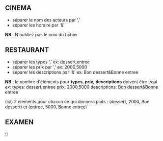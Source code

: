 ## CINEMA
+ séparer le nom des acteurs par ','
+ séparer les horaire par '&'

**NB** : N'oubliez pas le nom du fichier

## RESTAURANT
+ séparer les types ',' ex: dessert,entree
+ séparer les prix par ',' ex: 2000,5000
+ séparer les descriptions par '&' ex: Bon dessert&Bonne entree

**NB** : le nombre d'éléments pour **types**, **prix**, **descriptions** doivent être egal
*ex:*
types: dessert,entree
prix: 2000,5000
descriptions: Bon dessert&Bonne entree

(ici) 2 elements pour chacun ce qui donnera
plats : (dessert, 2000, Bon dessert) et (entree, 5000, Bonne entree)

## EXAMEN
:)
